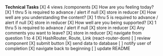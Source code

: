 **Technical Tasks**
[X] 4 views /components
    [X] How are you feeling today?
        [X] 1 thru 5 is required to advance / alert if null
        [X] store in reducer
    [X] How well are you understanding the content?
        [X] 1 thru 5 is required to advance / alert if null
        [X] store in reducer
    [X] How well are you being supported?
        [X] 1 thru 5 is required to advance / alert if null
        [X] store in reducer
    [X] Any comments you want to leave?
        [X] store in reducer
[X] navigate from question 1 to 4
    [X] HashRouter, Route, Link (react-router-dom)
[ ] review component
    [X] submit button
    [X] send data to database
    [ ] notify user of completion
    [X] navigate back to beginning
[ ] update README
